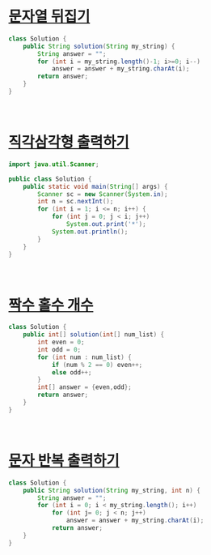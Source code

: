 # [문자열 뒤집기](https://school.programmers.co.kr/learn/courses/30/lessons/120822)

```java
class Solution {
    public String solution(String my_string) {
        String answer = "";
        for (int i = my_string.length()-1; i>=0; i--)
            answer = answer + my_string.charAt(i);
        return answer;
    }
}
```

<br>

# [직각삼각형 출력하기](https://school.programmers.co.kr/learn/courses/30/lessons/120823)

```java
import java.util.Scanner;

public class Solution {
    public static void main(String[] args) {
        Scanner sc = new Scanner(System.in);
        int n = sc.nextInt();
        for (int i = 1; i <= n; i++) {
            for (int j = 0; j < i; j++)
                System.out.print('*');
            System.out.println();
        }
    }
}
```

<br>

# [짝수 홀수 개수](https://school.programmers.co.kr/learn/courses/30/lessons/120824)


```java
class Solution {
    public int[] solution(int[] num_list) {
        int even = 0;
        int odd = 0;
        for (int num : num_list) {
            if (num % 2 == 0) even++;
            else odd++;
        }
        int[] answer = {even,odd};
        return answer;
    }
}
```
<br>

# [문자 반복 출력하기](https://school.programmers.co.kr/learn/courses/30/lessons/120825)

```java
class Solution {
    public String solution(String my_string, int n) {
        String answer = "";
        for (int i = 0; i < my_string.length(); i++)
            for (int j= 0; j < n; j++)
                answer = answer + my_string.charAt(i);
            return answer;
    }
}
```



